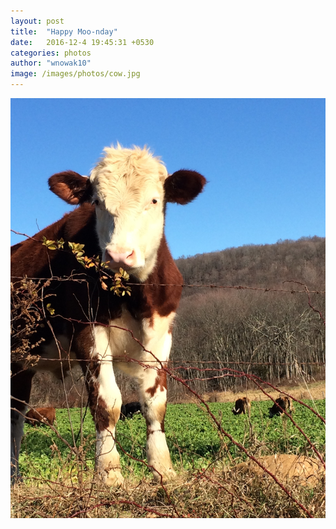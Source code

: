 ```yaml
---
layout: post
title:  "Happy Moo-nday"
date:   2016-12-4 19:45:31 +0530
categories: photos
author: "wnowak10"
image: /images/photos/cow.jpg
---
```




<a>
	<img src="/images/photos/cow.jpg" alt="Drawing" style="width: 960; height: 720"/>
</a>